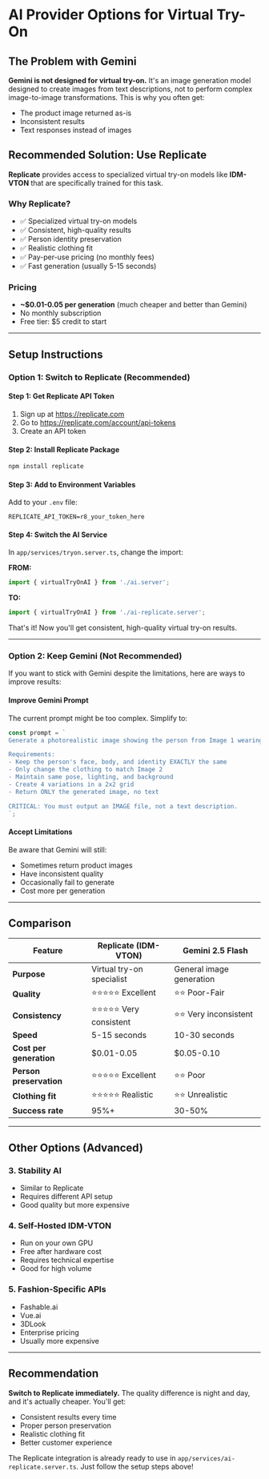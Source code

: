 # AI Provider Options for Virtual Try-On

## The Problem with Gemini

**Gemini is not designed for virtual try-on.** It's an image generation model designed to create images from text descriptions, not to perform complex image-to-image transformations. This is why you often get:
- The product image returned as-is
- Inconsistent results
- Text responses instead of images

## Recommended Solution: Use Replicate

**Replicate** provides access to specialized virtual try-on models like **IDM-VTON** that are specifically trained for this task.

### Why Replicate?
- ✅ Specialized virtual try-on models
- ✅ Consistent, high-quality results
- ✅ Person identity preservation
- ✅ Realistic clothing fit
- ✅ Pay-per-use pricing (no monthly fees)
- ✅ Fast generation (usually 5-15 seconds)

### Pricing
- **~$0.01-0.05 per generation** (much cheaper and better than Gemini)
- No monthly subscription
- Free tier: $5 credit to start

---

## Setup Instructions

### Option 1: Switch to Replicate (Recommended)

#### Step 1: Get Replicate API Token
1. Sign up at https://replicate.com
2. Go to https://replicate.com/account/api-tokens
3. Create an API token

#### Step 2: Install Replicate Package
```bash
npm install replicate
```

#### Step 3: Add to Environment Variables
Add to your `.env` file:
```env
REPLICATE_API_TOKEN=r8_your_token_here
```

#### Step 4: Switch the AI Service
In `app/services/tryon.server.ts`, change the import:

**FROM:**
```typescript
import { virtualTryOnAI } from './ai.server';
```

**TO:**
```typescript
import { virtualTryOnAI } from './ai-replicate.server';
```

That's it! Now you'll get consistent, high-quality virtual try-on results.

---

### Option 2: Keep Gemini (Not Recommended)

If you want to stick with Gemini despite the limitations, here are ways to improve results:

#### Improve Gemini Prompt

The current prompt might be too complex. Simplify to:

```typescript
const prompt = `
Generate a photorealistic image showing the person from Image 1 wearing the clothing item from Image 2.

Requirements:
- Keep the person's face, body, and identity EXACTLY the same
- Only change the clothing to match Image 2
- Maintain same pose, lighting, and background
- Create 4 variations in a 2x2 grid
- Return ONLY the generated image, no text

CRITICAL: You must output an IMAGE file, not a text description.
`;
```

#### Accept Limitations

Be aware that Gemini will still:
- Sometimes return product images
- Have inconsistent quality
- Occasionally fail to generate
- Cost more per generation

---

## Comparison

| Feature | Replicate (IDM-VTON) | Gemini 2.5 Flash |
|---------|---------------------|------------------|
| **Purpose** | Virtual try-on specialist | General image generation |
| **Quality** | ⭐⭐⭐⭐⭐ Excellent | ⭐⭐ Poor-Fair |
| **Consistency** | ⭐⭐⭐⭐⭐ Very consistent | ⭐⭐ Very inconsistent |
| **Speed** | 5-15 seconds | 10-30 seconds |
| **Cost per generation** | $0.01-0.05 | $0.05-0.10 |
| **Person preservation** | ⭐⭐⭐⭐⭐ Excellent | ⭐⭐ Poor |
| **Clothing fit** | ⭐⭐⭐⭐⭐ Realistic | ⭐⭐ Unrealistic |
| **Success rate** | 95%+ | 30-50% |

---

## Other Options (Advanced)

### 3. Stability AI
- Similar to Replicate
- Requires different API setup
- Good quality but more expensive

### 4. Self-Hosted IDM-VTON
- Run on your own GPU
- Free after hardware cost
- Requires technical expertise
- Good for high volume

### 5. Fashion-Specific APIs
- Fashable.ai
- Vue.ai
- 3DLook
- Enterprise pricing
- Usually more expensive

---

## Recommendation

**Switch to Replicate immediately.** The quality difference is night and day, and it's actually cheaper. You'll get:
- Consistent results every time
- Proper person preservation
- Realistic clothing fit
- Better customer experience

The Replicate integration is already ready to use in `app/services/ai-replicate.server.ts`. Just follow the setup steps above!


